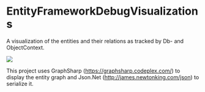 EntityFrameworkDebugVisualizations
=================

A visualization of the entities and their relations as tracked by Db- and ObjectContext.

![](https://raw.github.com/andypelzer/EntityFrameworkDebugVisualizations/master/Documentation/Screenshots/DebugVisualizer.png)

This project uses GraphSharp (https://graphsharp.codeplex.com/) to display the entity graph and Json.Net (http://james.newtonking.com/json) to serialize it.
